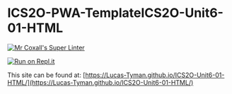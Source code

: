# ICS2O-PWA-TemplateICS2O-Unit6-01-HTML

[![Mr Coxall's Super Linter](https://github.com/Lucas-Tyman/ICS2O-Unit6-01-HTML/workflows/Mr%20Coxall's%20Super%20Linter/badge.svg)](https://github.com/Lucas-Tyman/ICS2O-Unit6-01-HTML/actions)

[![Run on Repl.it](https://repl.it/badge/github/Lucas-Tyman/ICS2O-Unit6-01-HTML)](https://repl.it/github/Lucas-Tyman/ICS2O-Unit6-01-HTML)

This site can be found at: [https://Lucas-Tyman.github.io/ICS2O-Unit6-01-HTML/](https://Lucas-Tyman.github.io/ICS2O-Unit6-01-HTML/)
